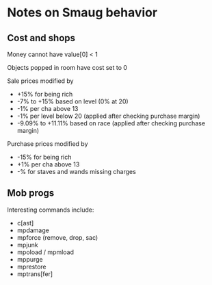 # Notes on Smaug behavior

## Cost and shops

Money cannot have value[0] < 1

Objects popped in room have cost set to 0

Sale prices modified by
* +15% for being rich
* -7% to +15% based on level (0% at 20)
* -1% per cha above 13
* -1% per level below 20 (applied after checking purchase margin)
* -9.09% to +11.11% based on race (applied after checking purchase margin)

Purchase prices modified by
* -15% for being rich
* +1% per cha above 13
* -% for staves and wands missing charges

## Mob progs

Interesting commands include:
* c[ast] <spell>
* mpdamage
* mpforce (remove, drop, sac)
* mpjunk
* mpoload / mpmload
* mppurge
* mprestore
* mptrans[fer]
